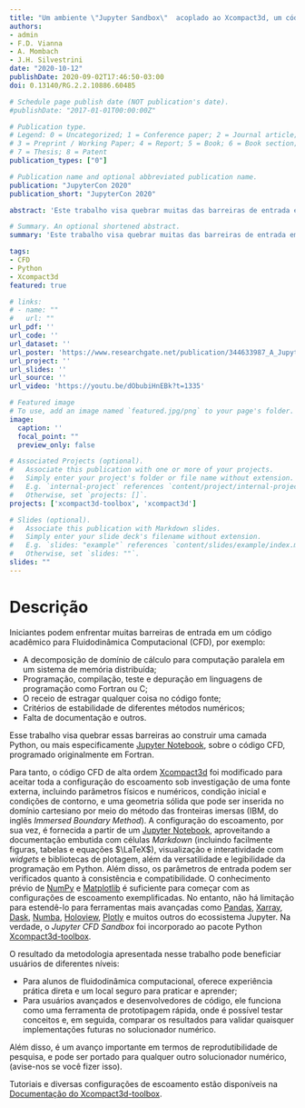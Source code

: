 ```yaml
---
title: "Um ambiente \"Jupyter Sandbox\"  acoplado ao Xcompact3d, um código acadêmico de alta ordem para Fluidodinâmica Computacional"
authors:
- admin
- F.D. Vianna
- A. Mombach
- J.H. Silvestrini
date: "2020-10-12"
publishDate: 2020-09-02T17:46:50-03:00
doi: 0.13140/RG.2.2.10886.60485

# Schedule page publish date (NOT publication's date).
#publishDate: "2017-01-01T00:00:00Z"

# Publication type.
# Legend: 0 = Uncategorized; 1 = Conference paper; 2 = Journal article;
# 3 = Preprint / Working Paper; 4 = Report; 5 = Book; 6 = Book section;
# 7 = Thesis; 8 = Patent
publication_types: ["0"]

# Publication name and optional abbreviated publication name.
publication: "JupyterCon 2020"
publication_short: "JupyterCon 2020"

abstract: 'Este trabalho visa quebrar muitas das barreiras de entrada em um código acadêmico que resolva Navier-Stokes, acoplando-o a um ambiente *Jupyter sandbox*. Para alunos de fluidodinâmica computacional, ele fornece experiência prática direta e um local seguro para praticar e aprender, enquanto para usuários avançados e desenvolvedores de código, funciona como uma ferramenta de prototipagem rápida.'

# Summary. An optional shortened abstract.
summary: 'Este trabalho visa quebrar muitas das barreiras de entrada em um código acadêmico que resolva Navier-Stokes, acoplando-o a um ambiente *Jupyter sandbox*. Para alunos de fluidodinâmica computacional, ele fornece experiência prática direta e um local seguro para praticar e aprender, enquanto para usuários avançados e desenvolvedores de código, funciona como uma ferramenta de prototipagem rápida.'

tags:
- CFD
- Python
- Xcompact3d
featured: true

# links:
# - name: ""
#   url: ""
url_pdf: ''
url_code: ''
url_dataset: ''
url_poster: 'https://www.researchgate.net/publication/344633987_A_Jupyter_Sandbox_Environment_Coupled_Into_the_High-Order_Navier-Stokes_Solver_Xcompact3d'
url_project: ''
url_slides: ''
url_source: ''
url_video: 'https://youtu.be/dObubiHnEBk?t=1335'

# Featured image
# To use, add an image named `featured.jpg/png` to your page's folder.
image:
  caption: ''
  focal_point: ""
  preview_only: false

# Associated Projects (optional).
#   Associate this publication with one or more of your projects.
#   Simply enter your project's folder or file name without extension.
#   E.g. `internal-project` references `content/project/internal-project/index.md`.
#   Otherwise, set `projects: []`.
projects: ['xcompact3d-toolbox', 'xcompact3d']

# Slides (optional).
#   Associate this publication with Markdown slides.
#   Simply enter your slide deck's filename without extension.
#   E.g. `slides: "example"` references `content/slides/example/index.md`.
#   Otherwise, set `slides: ""`.
slides: ""
---
```


# Descrição

Iniciantes podem enfrentar muitas barreiras de entrada em um código acadêmico para Fluidodinâmica Computacional (CFD), por exemplo:

* A decomposição de domínio de cálculo para computação paralela em um sistema de memória distribuída;
* Programação, compilação, teste e depuração em linguagens de programação como Fortran ou C;
* O receio de estragar qualquer coisa no código fonte;
* Critérios de estabilidade de diferentes métodos numéricos;
* Falta de documentação e outros.

Esse trabalho visa quebrar essas barreiras ao construir uma camada Python, ou mais especificamente [Jupyter Notebook](https://jupyter.org/), sobre o código CFD, programado originalmente em Fortran.

Para tanto, o código CFD de alta ordem [Xcompact3d](https://github.com/fschuch/Xcompact3d) foi modificado para aceitar toda a configuração do escoamento sob investigação de uma fonte externa, incluindo parâmetros físicos e numéricos, condição inicial e condições de contorno, e uma geometria sólida que pode ser inserida no domínio cartesiano por meio do método das fronteiras imersas (IBM, do inglês *Immersed Boundary Method*). A configuração do escoamento, por sua vez, é fornecida a partir de um [Jupyter Notebook](https://jupyter.org/), aproveitando a documentação embutida com células *Markdown* (incluindo facilmente figuras, tabelas e equações $\LaTeX$), visualização e interatividade com *widgets* e bibliotecas de plotagem, além da versatilidade e legibilidade da programação em Python. Além disso, os parâmetros de entrada podem ser verificados quanto à consistência e compatibilidade. O conhecimento prévio de [NumPy](https://numpy.org/) e [Matplotlib](https://matplotlib.org/) é suficiente para começar com as configurações de escoamento exemplificadas. No entanto, não há limitação para estendê-lo para ferramentas mais avançadas como [Pandas](https://pandas.pydata.org/), [Xarray](http://xarray.pydata.org/), [Dask]( https://dask.org/), [Numba](http://numba.pydata.org/), [Holoview](https://holoviews.org/), [Plotly](https://plotly.com/python/) e muitos outros do ecossistema Jupyter. Na verdade, o *Jupyter CFD Sandbox* foi incorporado ao pacote Python [Xcompact3d-toolbox](https://github.com/fschuch/xcompact3d_toolbox).

O resultado da metodologia apresentada nesse trabalho pode beneficiar usuários de diferentes níveis:

* Para alunos de fluidodinâmica computacional, oferece experiência prática direta e um local seguro para praticar e aprender;
* Para usuários avançados e desenvolvedores de código, ele funciona como uma ferramenta de prototipagem rápida, onde é possível testar conceitos e, em seguida, comparar os resultados para validar quaisquer implementações futuras no solucionador numérico.

Além disso, é um avanço importante em termos de reprodutibilidade de pesquisa, e pode ser portado para qualquer outro solucionador numérico, (avise-nos se você fizer isso).

Tutoriais e diversas configurações de escoamento estão disponíveis na [Documentação do Xcompact3d-toolbox](https://xcompact3d-toolbox.readthedocs.io/en/latest/).
